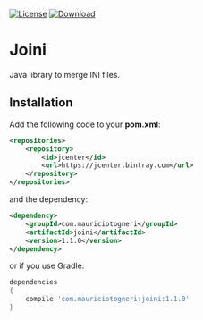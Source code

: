 [![License](https://img.shields.io/badge/license-MIT-green.svg)](https://github.com/mauriciotogneri/joini/blob/master/LICENSE.md)
[![Download](https://api.bintray.com/packages/mauriciotogneri/maven/joini/images/download.svg)](https://bintray.com/mauriciotogneri/maven/joini/_latestVersion)

# Joini
Java library to merge INI files.

## Installation

Add the following code to your **pom.xml**:

```xml
<repositories>
    <repository>
        <id>jcenter</id>
        <url>https://jcenter.bintray.com</url>
    </repository>
</repositories>
```

and the dependency:

```xml
<dependency>
    <groupId>com.mauriciotogneri</groupId>
    <artifactId>joini</artifactId>
    <version>1.1.0</version>
</dependency>
```

or if you use Gradle:

```groovy
dependencies
{
    compile 'com.mauriciotogneri:joini:1.1.0'
}
```